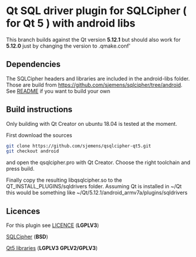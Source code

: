 # Qt SQL driver plugin for SQLCipher ( for Qt 5 ) with android libs

This branch builds against the Qt version **5.12.1** but should also work for **5.12.0**
just by changing the version to .qmake.conf'

## Dependencies

The SQLCipher headers and libraries are included in the android-libs folder.
Those are build from https://github.com/sjemens/sqlcipher/tree/android.
See [README](https://github.com/sjemens/sqlcipher/blob/android/README.md) if you 
want to build your own

## Build instructions

Only building with Qt Creator on ubuntu 18.04 is tested at the moment.

First download the sources
```bash
git clone https://github.com/sjemens/qsqlcipher-qt5.git
git checkout android
```

and open the qsqlcipher.pro with Qt Creator. Choose the right toolchain and press build.

Finally copy the resulting libqsqlcipher.so to the QT_INSTALL_PLUGINS/sqldrivers folder.
Assuming Qt is installed in ~/Qt this would be something like ~/Qt/5.12.1/android_armv7a/plugins/sqldrivers


## Licences

For this plugin see [LICENCE](https://github.com/sjemens/qsqlcipher-qt5/blob/master/LICENSE) (**LGPLV3**)

[SQLCipher](https://www.zetetic.net/sqlcipher/license/) (**BSD**)

[Qt5 libraries](https://www.qt.io/licensing/) (**LGPLV3  GPLV2/GPLV3**)
